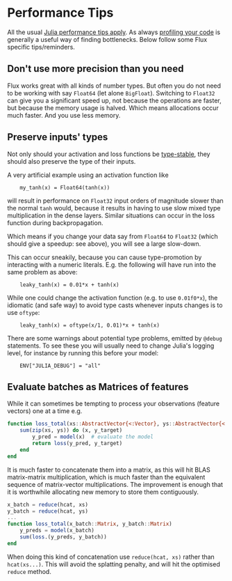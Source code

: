 # Performance Tips

All the usual [Julia performance tips apply](https://docs.julialang.org/en/v1/manual/performance-tips/).
As always [profiling your code](https://docs.julialang.org/en/v1/manual/profile/#Profiling-1) is generally a useful way of finding bottlenecks.
Below follow some Flux specific tips/reminders.

## Don't use more precision than you need

Flux works great with all kinds of number types.
But often you do not need to be working with say `Float64` (let alone `BigFloat`).
Switching to `Float32` can give you a significant speed up,
not because the operations are faster, but because the memory usage is halved.
Which means allocations occur much faster.
And you use less memory.


## Preserve inputs' types

Not only should your activation and loss functions be [type-stable](https://docs.julialang.org/en/v1/manual/performance-tips/#Write-%22type-stable%22-functions-1),
they should also preserve the type of their inputs.

A very artificial example using an activation function like

```
    my_tanh(x) = Float64(tanh(x))
```

will result in performance on `Float32` input orders of magnitude slower than the normal `tanh` would,
because it results in having to use slow mixed type multiplication in the dense layers.
Similar situations can occur in the loss function during backpropagation.

Which means if you change your data say from `Float64` to `Float32` (which should give a speedup: see above),
you will see a large slow-down.

This can occur sneakily, because you can cause type-promotion by interacting with a numeric literals.
E.g. the following will have run into the same problem as above:

```
    leaky_tanh(x) = 0.01*x + tanh(x)
```

While one could change the activation function (e.g. to use `0.01f0*x`), the idiomatic (and safe way)  to avoid type casts whenever inputs changes is to use `oftype`:
```
    leaky_tanh(x) = oftype(x/1, 0.01)*x + tanh(x)
```

There are some warnings about potential type problems, emitted by `@debug` statements. 
To see these you will usually need to change Julia's logging level, 
for instance by running this before your model:

```
    ENV["JULIA_DEBUG"] = "all"
```

## Evaluate batches as Matrices of features

While it can sometimes be tempting to process your observations (feature vectors) one at a time
e.g.
```julia
function loss_total(xs::AbstractVector{<:Vector}, ys::AbstractVector{<:Vector})
    sum(zip(xs, ys)) do (x, y_target)
        y_pred = model(x)  # evaluate the model
        return loss(y_pred, y_target)
    end
end
```

It is much faster to concatenate them into a matrix,
as this will hit BLAS matrix-matrix multiplication, which is much faster than the equivalent sequence of matrix-vector multiplications.
The improvement is enough that it is worthwhile allocating new memory to store them contiguously.

```julia
x_batch = reduce(hcat, xs)
y_batch = reduce(hcat, ys)
...
function loss_total(x_batch::Matrix, y_batch::Matrix)
    y_preds = model(x_batch)
    sum(loss.(y_preds, y_batch))
end
```

When doing this kind of concatenation use `reduce(hcat, xs)` rather than `hcat(xs...)`.
This will avoid the splatting penalty, and will hit the optimised `reduce` method.
